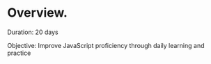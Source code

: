 <h1><strong>Overview</strong>.</h1>
<p>Duration: 20 days</p>
<p>Objective: Improve JavaScript proficiency through daily learning and practice</p>
